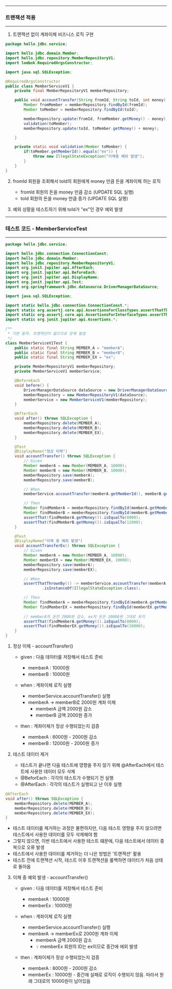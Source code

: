 -----
### 트랜잭션 적용
-----
1. 트랜잭션 없이 계좌이체 비즈니스 로직 구현
```java
package hello.jdbc.service;

import hello.jdbc.domain.Member;
import hello.jdbc.repository.MemberRepositoryV1;
import lombok.RequiredArgsConstructor;

import java.sql.SQLException;

@RequiredArgsConstructor
public class MemberServiceV1 {
    private final MemberRepositoryV1 memberRepository;

    public void accountTransfer(String fromId, String toId, int money) throws SQLException {
        Member fromMember = memberRepository.findById(fromId);
        Member toMember = memberRepository.findById(toId);

        memberRepository.update(fromId, fromMember.getMoney() - money);
        validation(toMember);
        memberRepository.update(toId, toMember.getMoney() + money);

    }

    private static void validation(Member toMember) {
        if(toMember.getMemberId().equals("ex")) {
            throw new IllegalStateException("이체중 예외 발생");
        }
    }
}
```

2. fromId 회원을 조회해서 toId의 회원에게 money 만큼 돈을 계좌이체 하는 로직
   - fromId 회원의 돈을 money 만큼 감소 (UPDATE SQL 실행)
   - toId 회원의 돈을 money 만큼 증가 (UPDATE SQL 실행)

3. 예외 상황을 테스트하기 위해 toId가 "ex"인 경우 예외 발생

-----
### 테스트 코드 - MemberServiceTest
-----
```java
package hello.jdbc.service;

import hello.jdbc.connection.ConnectionConst;
import hello.jdbc.domain.Member;
import hello.jdbc.repository.MemberRepositoryV1;
import org.junit.jupiter.api.AfterEach;
import org.junit.jupiter.api.BeforeEach;
import org.junit.jupiter.api.DisplayName;
import org.junit.jupiter.api.Test;
import org.springframework.jdbc.datasource.DriverManagerDataSource;

import java.sql.SQLException;

import static hello.jdbc.connection.ConnectionConst.*;
import static org.assertj.core.api.AssertionsForClassTypes.assertThatThrownBy;
import static org.assertj.core.api.AssertionsForInterfaceTypes.assertThat;
import static org.junit.jupiter.api.Assertions.*;

/**
 * 기본 동작. 트랜잭션이 없으므로 문제 발생
 */
class MemberServiceV1Test {
    public static final String MEMBER_A = "memberA";
    public static final String MEMBER_B = "memberB";
    public static final String MEMBER_EX = "ex";

    private MemberRepositoryV1 memberRepository;
    private MemberServiceV1 memberService;

    @BeforeEach
    void before() {
        DriverManagerDataSource dataSource = new DriverManagerDataSource(URL, USERNAME, PASSWORD);
        memberRepository = new MemberRepositoryV1(dataSource);
        memberService = new MemberServiceV1(memberRepository);
    }

    @AfterEach
    void after() throws SQLException {
        memberRepository.delete(MEMBER_A);
        memberRepository.delete(MEMBER_B);
        memberRepository.delete(MEMBER_EX);
    }

    @Test
    @DisplayName("정상 이체")
    void accountTransfer() throws SQLException {
        // Given
        Member memberA = new Member(MEMBER_A, 10000);
        Member memberB = new Member(MEMBER_B, 10000);
        memberRepository.save(memberA);
        memberRepository.save(memberB);

        // When
        memberService.accountTransfer(memberA.getMemberId(), memberB.getMemberId(), 2000);

        // Then
        Member findMemberA = memberRepository.findById(memberA.getMemberId());
        Member findMemberB = memberRepository.findById(memberB.getMemberId());
        assertThat(findMemberA.getMoney()).isEqualTo(8000);
        assertThat(findMemberB.getMoney()).isEqualTo(12000);
    }

    @Test
    @DisplayName("이체 중 예외 발생")
    void accountTransferEx() throws SQLException {
        // Given
        Member memberA = new Member(MEMBER_A, 10000);
        Member memberEX = new Member(MEMBER_EX, 10000);
        memberRepository.save(memberA);
        memberRepository.save(memberEX);

        // When
        assertThatThrownBy(() -> memberService.accountTransfer(memberA.getMemberId(), memberEX.getMemberId(), 2000))
                .isInstanceOf(IllegalStateException.class);

        // Then
        Member findMemberA = memberRepository.findById(memberA.getMemberId());
        Member findMemberEX = memberRepository.findById(memberEX.getMemberId());
        
        // memberA의 돈만 2000원 감소, ex의 돈은 10000원 그대로 유지
        assertThat(findMemberA.getMoney()).isEqualTo(8000);
        assertThat(findMemberEX.getMoney()).isEqualTo(10000);
    }
}
```
1. 정상 이체 - accountTransfer()
   - given : 다음 데이터를 저장해서 테스트 준비
     + memberA : 10000원
     + memberB : 10000원

   - when : 계좌이체 로직 실행
     + memberService.accountTransfer() 실행
     + memberA → memberB로 2000원 계좌 이체
       * memberA 금액 2000원 감소
       * memberB 금액 2000원 증가

   - then : 계좌이체가 정상 수행되었는지 검증
     + memberA : 8000원 - 2000원 감소
     + memberB : 12000원 - 2000원 증가

2. 테스트 데이터 제거
   - 테스트가 끝나면 다음 테스트에 영향을 주지 않기 위해 @AfterEach에서 테스트에 사용한 데이터 모두 삭제
   - @BeforEach : 각각의 테스트가 수행되기 전 실행
   - @AfterEach : 각각의 테스트가 실행되고 난 이후 실행
```java
@AfterEach
void after() throws SQLException {
    memberRepository.delete(MEMBER_A);
    memberRepository.delete(MEMBER_B);
    memberRepository.delete(MEMBER_EX);
}
```
  - 테스트 데이터를 제거하는 과정은 불편하지만, 다음 테스트 영향을 주지 않으려면 테스트에서 사용한 데이터를 모두 삭제해야 함
  - 그렇지 않으면, 이번 테스트에서 사용한 테스트 떄문에, 다음 테스트에서 데이터 중복으로 오류 발생
  - 테스트에서 사용한 데이터를 제거하는 더 나은 방법은 '트랜잭션' 활용
  - 테스트 전에 트랜잭션 시작, 테스트 이후 트랜잭션을 롤백하면 데이터가 처음 상태로 돌아옴

3. 이체 중 예외 발생 - accountTransfer()
   - given : 다음 데이터를 저장해서 테스트 준비
     + memberA : 10000원
     + memberEx : 10000원

   - when : 계좌이체 로직 실행
     + memberService.accountTransfer() 실행
     + memberA → memberEx로 2000원 계좌 이체
       * memberA 금액 2000원 감소
       * 💡 memberEx 회원의 ID는 ex이므로 중간에 에외 발생

   - then : 계좌이체가 정상 수행되었는지 검증
     + memberA : 8000원 - 2000원 감소
     + memberEx : 10000원 - 중간에 실패로 로직이 수행되지 않음. 따라서 원래 그대로의 10000원이 남아있음
